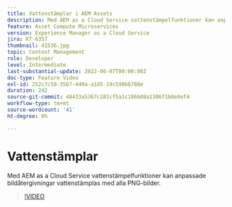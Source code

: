 ```yaml
---
title: Vattenstämplar i AEM Assets
description: Med AEM as a Cloud Service vattenstämpelfunktioner kan anpassade bildåtergivningar vattenstämplas med alla PNG-bilder.
feature: Asset Compute Microservices
version: Experience Manager as a Cloud Service
jira: KT-6357
thumbnail: 41536.jpg
topic: Content Management
role: Developer
level: Intermediate
last-substantial-update: 2022-06-07T00:00:00Z
doc-type: Feature Video
exl-id: 252c7c58-3567-440a-a1d5-19c598b6788e
duration: 242
source-git-commit: 48433a5367c281cf5a1c106b08a1306f1b0e8ef4
workflow-type: tm+mt
source-wordcount: '41'
ht-degree: 0%

---
```


# Vattenstämplar

Med AEM as a Cloud Service vattenstämpelfunktioner kan anpassade bildåtergivningar vattenstämplas med alla PNG-bilder.

>[!VIDEO](https://video.tv.adobe.com/v/41536?quality=12&learn=on)
